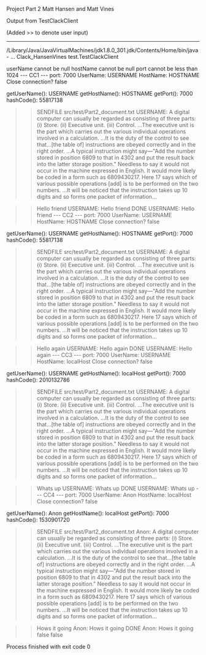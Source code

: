 Project Part 2
Matt Hansen and Matt Vines

Output from TestClackClient

(Added >> to denote user input)

------------------------------

/Library/Java/JavaVirtualMachines/jdk1.8.0_301.jdk/Contents/Home/bin/java - … Clack_HansenVines test.TestClackClient

userName cannot be null
hostName cannot be null
port cannot be less than 1024
--- CC1 --- 
port: 7000
UserName: USERNAME
HostName: HOSTNAME
Close connection? false

getUserName(): USERNAME
getHostName(): HOSTNAME
getPort(): 7000
hashCode(): 55817138

>> SENDFILE src/test/Part2_document.txt
USERNAME:
	A digital computer can usually be regarded as consisting of three parts: (i) Store. (ii) Executive unit. (iii) Control. ...The executive unit is the part which carries out the various individual operations involved in a calculation. ...It is the duty of the control to see that...[the table of] instructions are obeyed correctly and in the right order. ...A typical instruction might say—"Add the number stored in position 6809 to that in 4302 and put the result back into the latter storage position." Needless to say it would not occur in the machine expressed in English. It would more likely be coded in a form such as 6809430217. Here 17 says which of various possible operations [add] is to be performed on the two numbers. ...It will be noticed that the instruction takes up 10 digits and so forms one packet of information...

>> Hello friend
USERNAME:
	Hello friend
>> DONE
USERNAME:
	Hello friend
--- CC2 --- 
port: 7000
UserName: USERNAME
HostName: HOSTNAME
Close connection? false

getUserName(): USERNAME
getHostName(): HOSTNAME
getPort(): 7000
hashCode(): 55817138

>> SENDFILE src/test/Part2_document.txt
USERNAME:
	A digital computer can usually be regarded as consisting of three parts: (i) Store. (ii) Executive unit. (iii) Control. ...The executive unit is the part which carries out the various individual operations involved in a calculation. ...It is the duty of the control to see that...[the table of] instructions are obeyed correctly and in the right order. ...A typical instruction might say—"Add the number stored in position 6809 to that in 4302 and put the result back into the latter storage position." Needless to say it would not occur in the machine expressed in English. It would more likely be coded in a form such as 6809430217. Here 17 says which of various possible operations [add] is to be performed on the two numbers. ...It will be noticed that the instruction takes up 10 digits and so forms one packet of information...

>> Hello again
USERNAME:
	Hello again
>> DONE
USERNAME:
	Hello again
--- CC3 --- 
port: 7000
UserName: USERNAME
HostName: localHost
Close connection? false

getUserName(): USERNAME
getHostName(): localHost
getPort(): 7000
hashCode(): 2010132786

>> SENDFILE src/test/Part2_document.txt
USERNAME:
	A digital computer can usually be regarded as consisting of three parts: (i) Store. (ii) Executive unit. (iii) Control. ...The executive unit is the part which carries out the various individual operations involved in a calculation. ...It is the duty of the control to see that...[the table of] instructions are obeyed correctly and in the right order. ...A typical instruction might say—"Add the number stored in position 6809 to that in 4302 and put the result back into the latter storage position." Needless to say it would not occur in the machine expressed in English. It would more likely be coded in a form such as 6809430217. Here 17 says which of various possible operations [add] is to be performed on the two numbers. ...It will be noticed that the instruction takes up 10 digits and so forms one packet of information...

>> Whats up
USERNAME:
	Whats up
>> DONE
USERNAME:
	Whats up
--- CC4 --- 
port: 7000
UserName: Anon
HostName: localHost
Close connection? false

getUserName(): Anon
getHostName(): localHost
getPort(): 7000
hashCode(): 1530901720

>> SENDFILE src/test/Part2_document.txt
Anon:
	A digital computer can usually be regarded as consisting of three parts: (i) Store. (ii) Executive unit. (iii) Control. ...The executive unit is the part which carries out the various individual operations involved in a calculation. ...It is the duty of the control to see that...[the table of] instructions are obeyed correctly and in the right order. ...A typical instruction might say—"Add the number stored in position 6809 to that in 4302 and put the result back into the latter storage position." Needless to say it would not occur in the machine expressed in English. It would more likely be coded in a form such as 6809430217. Here 17 says which of various possible operations [add] is to be performed on the two numbers. ...It will be noticed that the instruction takes up 10 digits and so forms one packet of information...

>> Hows it going
Anon:
	Hows it going
>> DONE
Anon:
	Hows it going
false
false

Process finished with exit code 0
